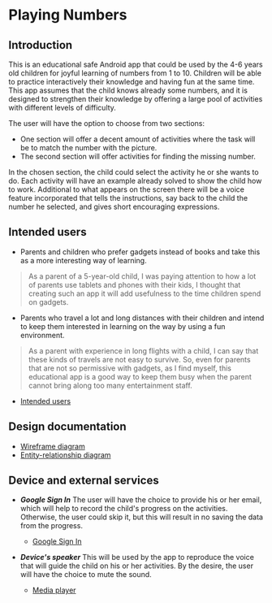 # Playing Numbers

## Introduction

This is an educational safe Android app that could be used by the 4-6 years old children 
for joyful learning of numbers from 1 to 10. 
Children will be able to practice interactively their knowledge and having fun at the same time. 
This app assumes that the child knows already some numbers, and it is designed to strengthen 
their knowledge by offering a large pool of activities with different levels of difficulty. 

The user will have the option to choose from two sections:

   * One section will offer a decent amount of activities where the task will be to match the number with the picture. 
   * The second section will offer activities for finding the missing number.

In the chosen section, the child could select the activity he or she wants to do. 
Each activity will have an example already solved to show the child how to work.
Additional to what appears on the screen there will be a voice feature incorporated that tells the instructions, 
say back to the child the number he selected, and gives short encouraging expressions.   

## Intended users 

   * Parents and children who prefer gadgets instead of books and take this as a more interesting way of learning.
 
   > As a parent of a 5-year-old child, I was paying attention to how a lot of parents use tablets and phones with their kids, I thought that creating such an app it will add usefulness to the time children spend on gadgets.

   * Parents who travel a lot and long distances with their children and intend to keep them interested in learning on the way by using a fun environment.

   > As a parent with experience in long flights with a child, I can say that these kinds of travels are not easy to survive. So, even for parents that are not so permissive with gadgets, as I find myself, this educational app is a good way to keep them busy when the parent cannot bring along too many entertainment staff. 

   * [Intended users](intended-users.md)
   
## Design documentation

   * [Wireframe diagram](wireframe.md)
   * [Entity-relationship diagram](erd.md)
   
## Device and external services

   * **_Google Sign In_** 
      The user will have the choice to provide his or her email, which will help to record the child's progress on the activities.
      Otherwise, the user could skip it, but this will result in no saving the data from the progress.
        * [Google Sign In](https://developers.google.com/identity/sign-in/android/sign-in)
        
   * **_Device's speaker_** 
    This will be used by the app to reproduce the voice that will guide the child on his or her activities. 
    By the desire, the user will have the choice to mute the sound. 
    
        * [Media player](https://developer.android.com/guide/topics/media/mediaplayer)
        
  
   